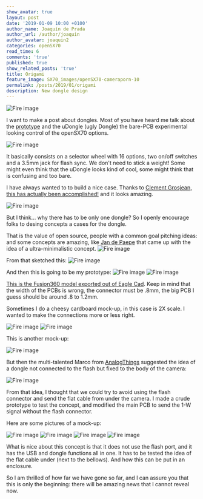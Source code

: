 ```yaml
---
show_avatar: true
layout: post
date: '2019-01-09 10:00 +0100'
author_name: Joaquín de Prada
author_url: /author/joaquin
author_avatar: joaquin2
categories: openSX70
read_time: 6
comments: 'true'
published: true
show_related_posts: 'true'
title: Origami
feature_image: SX70_images/openSX70-cameraporn-10
permalink: /posts/2019/01/origami
description: New dongle design
---
```

![Fire image]({{site.url}}/{{site.baseurl}}img/2019/01/2019-01-09-dongles-update-12.jpg)

I want to make a post about dongles. Most of you have heard me talk about the [prototype](https://opensx70.com/posts/2017/10/post-20171023/) and the uDongle (ugly Dongle) the bare-PCB experimental looking control of the openSX70 options.

![Fire image]({{site.url}}/{{site.baseurl}}img/2018/10/red-3-3-dongle.jpg)

It basically consists on a selector wheel with 16 options, two on/off switches and a 3.5mm jack for flash sync. We don't need to stick a weight!
Some might even think that the uDongle looks kind of cool, some might think that is confusing and too bare.

I have always wanted to to build a nice case. Thanks to [Clement Grosjean, this has actually been accomplished!](https://opensx70.com/posts/2018/10/dongle1) and it looks amazing.

![Fire image]({{site.url}}/{{site.baseurl}}img/2018/10/clem-drawing.jpg)


But I think... why there has to be only one dongle? So I openly encourage folks to desing concepts a cases for the dongle.

That is the value of open source, people with a common goal pitching ideas: and some concepts are amazing, like [Jan de Paepe](https://www.facebook.com/jan.de.paepe?sk=wall&fref=gs&dti=739071666267626&hc_location=group_dialog) that came up with the idea of a
ultra-minimalistic concept.
![Fire image]({{site.url}}/{{site.baseurl}}img/2019/01/2019-01-09-dongles-update-14.jpg)

From that sketched this:
![Fire image]({{site.url}}/{{site.baseurl}}img/2019/01/2019-01-09-dongles-update-13.jpg)

And then this is going to be my prototype:
![Fire image]({{site.url}}/{{site.baseurl}}img/2019/01/2019-01-09-dongles-update-10.jpg)
![Fire image]({{site.url}}/{{site.baseurl}}img/2019/01/2019-01-09-dongles-update-11.jpg)

[This is the Fusion360 model exported out of Eagle Cad](https://a360.co/2Fh2kz5). Keep in mind that the width of the PCBs is wrong, the connector must be .8mm, the big PCB I guess should be around .8 to 1.2mm.

Sometimes I do a cheesy cardboard mock-up, in this case is 2X scale. I wanted to make the connections more or less right.

![Fire image]({{site.url}}/{{site.baseurl}}img/2019/01/2019-01-09-dongles-update-1.jpg)
![Fire image]({{site.url}}/{{site.baseurl}}img/2019/01/2019-01-09-dongles-update-2.jpg)

This is another mock-up:

![Fire image]({{site.url}}/{{site.baseurl}}img/2019/01/2019-01-09-dongles-update-15.jpg)

But then the multi-talented Marco from [AnalogThings](https://www.youtube.com/channel/UC_1Wc6fdIxr3wctK2bDTLkw) suggested the idea of a dongle not connected to the flash but fixed to the body of the camera:

![Fire image]({{site.url}}/{{site.baseurl}}img/2018/10/about-a-dongle-01.jpg)

From that idea, I thought that we could try to avoid using the flash connector and send the flat cable from under the camera. I made a crude prototype to test the concept, and modified the main PCB to send the 1-W signal without the flash connector.

Here are some pictures of a mock-up:

![Fire image]({{site.url}}/{{site.baseurl}}img/2019/01/2019-01-09-dongles-update-3.jpg)
![Fire image]({{site.url}}/{{site.baseurl}}img/2019/01/2019-01-09-dongles-update-4.jpg)
![Fire image]({{site.url}}/{{site.baseurl}}img/2019/01/2019-01-09-dongles-update-8.jpg)
![Fire image]({{site.url}}/{{site.baseurl}}img/2019/01/2019-01-09-dongles-update-9.jpg)

What is nice about this concept is that it does not use the flash port, and it has the USB and dongle functions all in one. It has to be tested the idea of the flat cable under (next to the bellows). And how this can be put in an enclosure.

So I am thrilled of how far we have gone so far, and I can assure you that this is only the beginning: there will be amazing news that I cannot reveal now.
